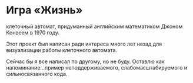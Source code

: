 # Игра «Жизнь»

клеточный автомат, придуманный английским математиком Джоном Конвеем в 1970 году.

Этот проект был написан ради интереса много лет назад для визуализации работы клеточного автомата. 

Сейчас бы я все написал по другому, но не буду. Оставлю как напоминание...пример неподдерживаемого, слабомасштабируемого и сильносвязанного кода.
